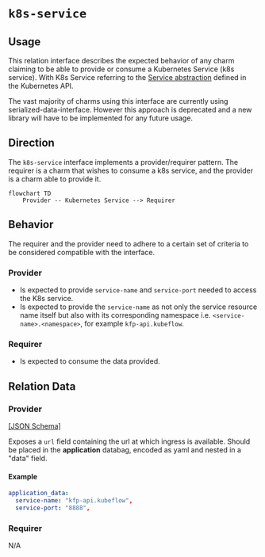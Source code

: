 # `k8s-service`

## Usage

This relation interface describes the expected behavior of any charm claiming to be able to provide or consume a Kubernetes Service (k8s service). With K8s Service referring to the [Service abstraction](https://kubernetes.io/docs/concepts/services-networking/service/ ) defined in the Kubernetes API.

The vast majority of charms using this interface are currently using serialized-data-interface. However this approach is deprecated and a new library will have to be implemented for any future usage.

## Direction
The `k8s-service` interface implements a provider/requirer pattern.
The requirer is a charm that wishes to consume a k8s service, and the provider is a charm able to provide it.

```mermaid
flowchart TD
    Provider -- Kubernetes Service --> Requirer
```

## Behavior

The requirer and the provider need to adhere to a certain set of criteria to be considered compatible with the interface.

### Provider

- Is expected to provide `service-name` and `service-port` needed to access the K8s service.
- Is expected to provide the `service-name` as not only the service resource name itself but also with its corresponding namespace i.e. `<service-name>.<namespace>`, for example `kfp-api.kubeflow`.

### Requirer

- Is expected to consume the data provided.

## Relation Data

### Provider

[\[JSON Schema\]](./schemas/provider.json)

Exposes a `url` field containing the url at which ingress is available. Should be placed in the **application** databag, encoded as yaml and nested in a "data" field.

#### Example

```yaml
application_data:
  service-name: "kfp-api.kubeflow",
  service-port: "8888",
```

### Requirer
N/A
